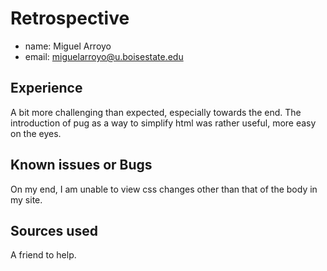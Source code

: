 # Retrospective

- name: Miguel Arroyo
- email: miguelarroyo@u.boisestate.edu

## Experience

A bit more challenging than expected, especially towards the end. The introduction of pug as a way to simplify html was rather useful, more easy on the eyes.


## Known issues or Bugs

On my end, I am unable to view css changes other than that of the body in my site.

## Sources used

A friend to help.
